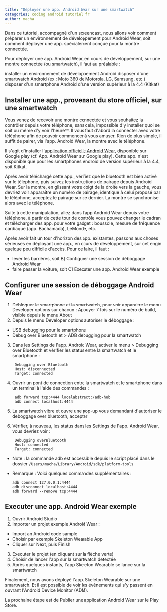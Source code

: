 ```yaml
---
title: "Déployer une app. Android Wear sur une smartwatch"
categories: coding android tutoriel fr
author: macha
---
```


Dans ce tutoriel, accompagné d'un screencast, nous allons voir comment préparer
un environnement de développement pour Android Wear, soit comment déployer une
app. spécialement conçue pour la montre connectée.

Pour déployer une app. Android Wear, en cours de développement, sur une montre connectée (ou smartwatch), il faut au préalable :

installer un environnement de développement Android
disposer d'une smartwatch Android (ex : Moto 360 de Motorola, LG, Samsung, etc.)
disposer d'un smartphone Android d'une version supérieur à la 4.4 (Kitkat)

## Installer une app., provenant du store officiel, sur une smartwatch

Vous venez de recevoir une montre connectée et vous souhaitez la contrôler
depuis votre téléphone, sans cela, impossible d'y installer quoi se soit ou même
d'y voir l'heure^^. Il vous faut d'abord la connecter avec votre téléphone afin
de pouvoir commencer à vous amuser. Rien de plus simple, il suffit de pairer,
via l'app. Android Wear, la montre avec le téléphone.

Il s'agit d'installer l'[application officielle Android Wear](https://play.google.com/store/apps/details?id=com.google.android.wearable.app&hl=en),
disponible sur Google play (cf. App. Android Wear sur Google play). Cette app.
n'est disponible que pour les smartphones Android de version supérieur à la 4.4,
soit Kitkat.

Après avoir téléchargé cette app., vérifiez que le bluetooth est bien activé sur
le téléphone, puis suivez les instructions de pairage depuis Android Wear. Sur
la montre, en glissant votre doigt de la droite vers la gauche, vous devriez
voir apparaître  un numéro de pairage, identique à celui proposé par le
téléphone, acceptez le pairage sur ce dernier. La montre se synchronise alors
avec le téléphone.

Suite à cette manipulation, allez dans l'app Android Wear depuis votre
téléphone, à partir de cette tour de contrôle vous pouvez changer le cadran et
télécharger des app. pour votre gadget : boussole, mesure de fréquence cardiaque
(app. Bachamada), LeMonde, etc.

Après avoir fait un tour d'horizon des app. existantes, passons aux choses
sérieuses en déployant une app., en cours de développement, sur cet engin
quelque peu difficile d'accès. Pour ce faire, il faut :

* lever les barrières, soit B] Configurer une session de déboggage Android Wear
* faire passer la voiture, soit C] Executer une app. Android Wear exemple

## Configurer une session de déboggage  Android Wear

1. Débloquer le smartphone et la smartwatch, pour voir apparaitre le menu
  Developer options sur chacun : Appuyer 7 fois sur le numéro de build, visible depuis le menu About
2. Depuis le menu Developer options autoriser le déboggage :
  * USB debugging pour le smartphone
  * Debug over Bluetooth et > ADB debugging pour la smartwatch
3. Dans les Settings de l'app. Android Wear, activer le menu > Debugging over
  Bluetooth et vérifier les status entre la smartwatch et le smartphone :

        Debugging over Bluetooth
        Host: disconnected
        Target: connected

4. Ouvrir un pont de connection entre la smartwatch et le smartphone dans un
  terminal à l'aide des commandes :

        adb forward tcp:4444 localabstract:/adb-hub
        adb connect localhost:4444

5. La smartwatch vibre et ouvre une pop-up vous demandant d'autoriser le
  deboggage over bluetooth, accepter
6. Vérifier, à nouveau, les status dans les Settings de l'app. Android Wear,
  vous devriez voir :

        Debugging overBluetooth
        Host: connected
        Target: connected

  * Note : la commande adb est accessible depuis le script placé dans le dossier
    `/Users/macha/Library/Android/sdk/platform-tools`
  * Remarque : Voici quelques commandes supplémentaires :

        adb connect 127.0.0.1:4444
        adb disconnect localhost:4444
        adb forward --remove tcp:4444

## Executer une app. Android Wear exemple

1. Ouvrir Android Studio
2. Importer un projet exemple Android Wear :
 * Import an Android code sample
 * Choisir par exemple Skeleton Wearable App
 * Cliquer sur Next, puis Finish
3. Executer le projet (en cliquant sur la flèche verte)
4. Choisir de lancer l'app sur la smartwatch detectée
5. Après quelques instants, l'app Skeleton Wearable se lance sur la smartwatch

Finalement, nous avons déployé l'app. Skeleton Wearable sur une smartwatch. Et
il est possible de voir les évènements qui s'y passent en ouvrant l'Android
Device Monitor (ADM).

La prochaine étape est de Publier une application Android Wear sur le Play Store.

